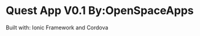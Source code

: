 Quest App V0.1  By:OpenSpaceApps
===============================================
Built with: Ionic Framework and Cordova
